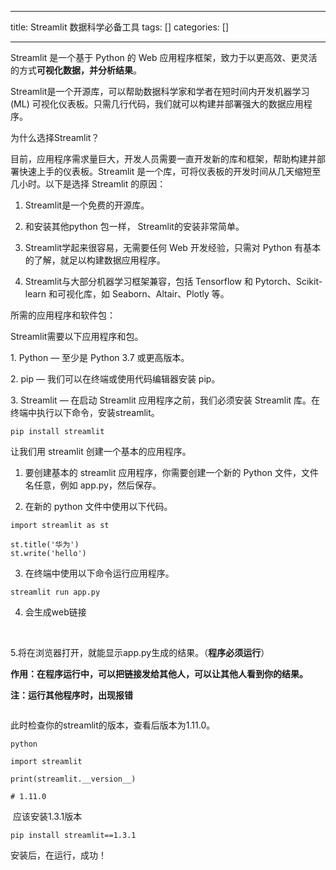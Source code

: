 
--- 
title:  Streamlit 数据科学必备工具 
tags: []
categories: [] 

---
Streamlit 是一个基于 Python 的 Web 应用程序框架，致力于以更高效、更灵活的方式**可视化数据，并分析结果**。

Streamlit是一个开源库，可以帮助数据科学家和学者在短时间内开发机器学习 (ML) 可视化仪表板。只需几行代码，我们就可以构建并部署强大的数据应用程序。

为什么选择Streamlit？

目前，应用程序需求量巨大，开发人员需要一直开发新的库和框架，帮助构建并部署快速上手的仪表板。Streamlit 是一个库，可将仪表板的开发时间从几天缩短至几小时。以下是选择 Streamlit 的原因：

1. Streamlit是一个免费的开源库。

2. 和安装其他python 包一样， Streamlit的安装非常简单。

3. Streamlit学起来很容易，无需要任何 Web 开发经验，只需对 Python 有基本的了解，就足以构建数据应用程序。

4. Streamlit与大部分机器学习框架兼容，包括 Tensorflow 和 Pytorch、Scikit-learn 和可视化库，如 Seaborn、Altair、Plotly 等。

所需的应用程序和软件包：

Streamlit需要以下应用程序和包。

1. Python — 至少是 Python 3.7 或更高版本。

2. pip — 我们可以在终端或使用代码编辑器安装 pip。

3. Streamlit — 在启动 Streamlit 应用程序之前，我们必须安装 Streamlit 库。在终端中执行以下命令，安装streamlit。

```
pip install streamlit
```

让我们用 streamlit 创建一个基本的应用程序。

1. 要创建基本的 streamlit 应用程序，你需要创建一个新的 Python 文件，文件名任意，例如 app.py，然后保存。

2. 在新的 python 文件中使用以下代码。

```
import streamlit as st

st.title('华为')
st.write('hello')
```

3. 在终端中使用以下命令运行应用程序。

```
streamlit run app.py
```

4. 会生成web链接

 



5.将在浏览器打开，就能显示app.py生成的结果。（**程序必须运行**）

**作用：在程序运行中，可以把链接发给其他人，可以让其他人看到你的结果。**

**注：运行其他程序时，出现报错**

**<img alt="" src="https://img-blog.csdnimg.cn/be315c123a6243a3a213e0841b6a7aa1.png">**

此时检查你的streamlit的版本，查看后版本为1.11.0。

```
python

import streamlit

print(streamlit.__version__)

# 1.11.0
```

 应该安装1.3.1版本

```
pip install streamlit==1.3.1
```

安装后，在运行，成功！
